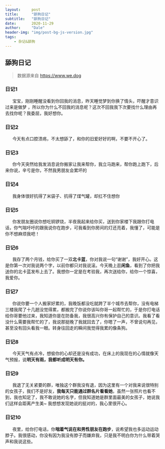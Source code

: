 ```yaml
---
layout:     post
title:      "舔狗日记"
subtitle:   "舔狗日记"
date:       2020-11-29
author:     "Dale"
header-img: "img/post-bg-js-version.jpg"
tags:
    - 杂记&舔狗 
---
```


## 舔狗日记
> 数据源来自 https://www.we.dog 

### 日记1
&#160;&#160; &#160; &#160;宝宝，刚刚睡醒没看到你回我的消息，昨天睡觉梦到你换了情头，吓醒才意识过来是做梦 ，所以你为什么不回我的消息呢？这次不回我我下次要找什么理由再去找你呢？我委屈，我好想你。

### 日记2
&#160;&#160; &#160; &#160;今天有点口腔溃疡，不太想舔了，和你的旧爱好好的啊，不要不开心了。

### 日记3
&#160;&#160; &#160; &#160;你今天突然给我发消息说你搬家让我来帮你，我立马跑来，帮你跑上跑下，后来你说，辛亏是你，不然我男朋友会累坏的

### 日记4
&#160;&#160; &#160; &#160;我身体很好抗得了米袋子、抗得了煤气罐，却扛不住想你

### 日记5
&#160;&#160; &#160; &#160;你发朋友圈说你想吃铜锣烧，半夜我起来给你买，送到你家楼下我跟你打电话，你气喘吁吁的跟我说你在跑步，可我看到你房间的灯还亮着，我懂了，可能是你不想麻烦我吧！

### 日记6
&#160;&#160; &#160; &#160;我存了两个月钱，给你买了一双**北卡蓝**，你对我说一句“谢谢”，我好开心。这是你第一次对我说两个字，以前你都只对我说滚。今天晚上逛**闲鱼**，看到了你把我送你的北卡蓝发布上去了。我想你一定是在考验我，再次送给你，给你一个惊喜，我爱你。

### 日记7
&#160;&#160; &#160; &#160;你说你要一个人搬家好累的，我晚饭都没吃就跨了半个城市去帮你，没有电梯三楼我爬了十几趟没觉得累，都搬完了你说你该叫你哥一起帮忙的，于是你打电话给你哥要他过来，我知道你是在防备我，我很高兴你有保护自己的意识。我看了看没什么需要我帮忙的了，我说那挺晚了我就回去了，你嗯了一声，不曾说句再见，甚至没有回头看我一眼。转身往回走的瞬间我觉得我累的像条狗。

### 日记8
&#160;&#160; &#160; &#160;今天天气有点冷，想偷你的心却还是没有成功，在床上的我现在的心情就像天气预报，说**明天有雨，我都听成明天有你。**

### 日记9
&#160;&#160; &#160; &#160;我退了无关紧要的群，唯独这个群我没有退，因为这里有一个对我来说很特别的女孩子，我们不是好友，**我每天只能通过群名片看看她**，虽然一张照片也看不到，我也知足了，我不敢说她的名字，但我知道她是群里面最美的女孩子，她说我们这样会距离产生美~ 我想想发现她说的挺对的，我心里很开心。

### 日记10
&#160;&#160; &#160; &#160;夜里，给你打电话，你**喘着气说在和男性朋友在跑步**，说希望我也多运动运动脖子。我很感动，你没有因为我没有脖子而嫌弃我，只是我不明白你为什么带着哭声和我说这些。
